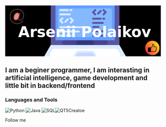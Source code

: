 ![Header](https://github.com/PirateWar2022/PirateWar2022/blob/b7d6a029580b31ab008da4abd6dfb5eb3b7f90ac/assets/Untitled.png)

## I am a beginer programmer, I am interasting in artificial intelligence, game development and little bit in backend/frontend

### Languages and Tools
![Python](https://img.shields.io/badge/Python-green) ![Java](https://img.shields.io/badge/Java-informational) ![SQL](https://img.shields.io/badge/SQL-blueviolet)![QT5Creatoe](https://img.shields.io/badge/QtCreator-yellowgreen)

Follow me